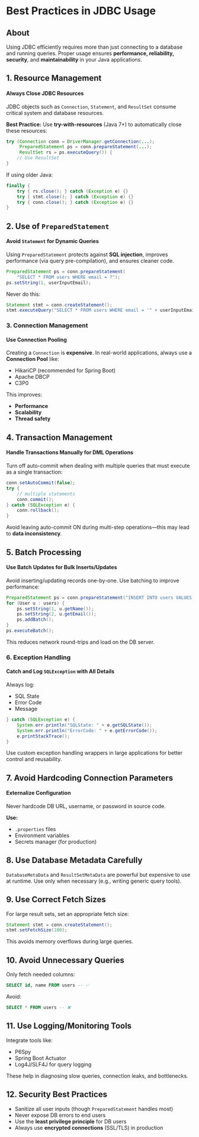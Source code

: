# Best Practices in JDBC Usage

## About

Using JDBC efficiently requires more than just connecting to a database and running queries. Proper usage ensures **performance, reliability, security**, and **maintainability** in your Java applications.

## 1. Resource Management

#### Always Close JDBC Resources

JDBC objects such as `Connection`, `Statement`, and `ResultSet` consume critical system and database resources.

**Best Practice:** Use **try-with-resources** (Java 7+) to automatically close these resources:

```java
try (Connection conn = DriverManager.getConnection(...);
     PreparedStatement ps = conn.prepareStatement(...);
     ResultSet rs = ps.executeQuery()) {
    // Use ResultSet
}
```

If using older Java:

```java
finally {
    try { rs.close(); } catch (Exception e) {}
    try { stmt.close(); } catch (Exception e) {}
    try { conn.close(); } catch (Exception e) {}
}
```

## 2. Use of `PreparedStatement`

#### Avoid `Statement` for Dynamic Queries

Using `PreparedStatement` protects against **SQL injection**, improves performance (via query pre-compilation), and ensures cleaner code.

```java
PreparedStatement ps = conn.prepareStatement(
    "SELECT * FROM users WHERE email = ?");
ps.setString(1, userInputEmail);
```

Never do this:

```java
Statement stmt = conn.createStatement();
stmt.executeQuery("SELECT * FROM users WHERE email = '" + userInputEmail + "'");
```

### 3. Connection Management

#### Use Connection Pooling

Creating a `Connection` is **expensive**. In real-world applications, always use a **Connection Pool** like:

* HikariCP (recommended for Spring Boot)
* Apache DBCP
* C3P0

This improves:

* **Performance**
* **Scalability**
* **Thread safety**

## 4. Transaction Management

#### Handle Transactions Manually for DML Operations

Turn off auto-commit when dealing with multiple queries that must execute as a single transaction:

```java
conn.setAutoCommit(false);
try {
    // multiple statements
    conn.commit();
} catch (SQLException e) {
    conn.rollback();
}
```

Avoid leaving auto-commit ON during multi-step operations—this may lead to **data inconsistency**.

## 5. Batch Processing

#### Use Batch Updates for Bulk Inserts/Updates

Avoid inserting/updating records one-by-one. Use batching to improve performance:

```java
PreparedStatement ps = conn.prepareStatement("INSERT INTO users VALUES (?, ?)");
for (User u : users) {
    ps.setString(1, u.getName());
    ps.setString(2, u.getEmail());
    ps.addBatch();
}
ps.executeBatch();
```

This reduces network round-trips and load on the DB server.

### 6. Exception Handling

#### Catch and Log `SQLException` with All Details

Always log:

* SQL State
* Error Code
* Message

```java
} catch (SQLException e) {
    System.err.println("SQLState: " + e.getSQLState());
    System.err.println("ErrorCode: " + e.getErrorCode());
    e.printStackTrace();
}
```

Use custom exception handling wrappers in large applications for better control and reusability.

## 7. Avoid Hardcoding Connection Parameters

#### Externalize Configuration

Never hardcode DB URL, username, or password in source code.

**Use:**

* `.properties` files
* Environment variables
* Secrets manager (for production)

## 8. Use Database Metadata Carefully

`DatabaseMetaData` and `ResultSetMetaData` are powerful but expensive to use at runtime. Use only when necessary (e.g., writing generic query tools).

## 9. Use Correct Fetch Sizes

For large result sets, set an appropriate fetch size:

```java
Statement stmt = conn.createStatement();
stmt.setFetchSize(100);
```

This avoids memory overflows during large queries.

## 10. Avoid Unnecessary Queries

Only fetch needed columns:

```sql
SELECT id, name FROM users -- ✅
```

Avoid:

```sql
SELECT * FROM users -- ❌
```

## 11. Use Logging/Monitoring Tools

Integrate tools like:

* P6Spy
* Spring Boot Actuator
* Log4J/SLF4J for query logging

These help in diagnosing slow queries, connection leaks, and bottlenecks.

## 12. Security Best Practices

* Sanitize all user inputs (though `PreparedStatement` handles most)
* Never expose DB errors to end users
* Use the **least privilege principle** for DB users
* Always use **encrypted connections** (SSL/TLS) in production
